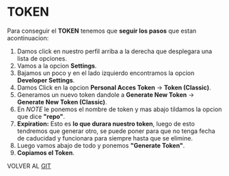 # TOKEN 

Para conseguir el **TOKEN** tenemos que **seguir los pasos** que estan acontinuacion:

1. Damos click en nuestro perfil arriba a la derecha que desplegara una lista de opciones.
2. Vamos a la opcion **Settings**.
3. Bajamos un poco y en el lado izquierdo encontramos la opcion **Developer Settings**.
4. Damos Click en la opcion **Personal Acces Token** -> **Token (Classic)**.
5. Generamos un nuevo token dandole a **Generate New Token** -> **Generate New Token (Classic)**.
6. En *NOTE* le ponemos el nombre de token y mas abajo tildamos la opcion que dice **"repo"**.
7. **Expiration:** Esto es **lo que durara nuestro token**, luego de esto tendremos que generar otro, se puede poner para que no tenga fecha de caducidad y funcionara para siempre hasta que se elimine.
8. Luego vamos abajo de todo y ponemos **"Generate Token"**.
9. **Copiamos el Token**.

VOLVER AL [GIT](GIT.md)


